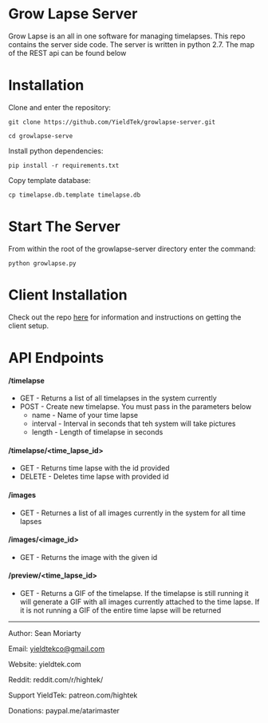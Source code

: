 # Grow Lapse Server
Grow Lapse is an all in one software for managing timelapses.  This repo contains the server side code.  The server is written in python 2.7.  The map of the REST api can be found below

# Installation
Clone and enter the repository:

`git clone https://github.com/YieldTek/growlapse-server.git`

`cd growlapse-serve`

Install python dependencies:

`pip install -r requirements.txt`

Copy template database:

`cp timelapse.db.template timelapse.db`

# Start The Server
From within the root of the growlapse-server directory enter the command:

`python growlapse.py`

# Client Installation
Check out the repo [here](https://github.com/YieldTek/growlapse-client) for information and instructions on getting the client setup.

# API Endpoints
#### /timelapse
- GET - Returns a list of all timelapses in the system currently
- POST - Create new timelapse. You must pass in the parameters below
   - name - Name of your time lapse
    - interval - Interval in seconds that teh system will take pictures
    - length - Length of timelapse in seconds
#### /timelapse/<time_lapse_id> 
- GET - Returns time lapse with the id provided
- DELETE - Deletes time lapse with provided id
#### /images
- GET - Returnes a list of all images currently in the system for all time lapses
#### /images/<image_id>
- GET - Returns the image with the given id 
#### /preview/<time_lapse_id>
- GET - Returns a GIF of the timelapse.  If the timelapse is still running it will generate a GIF with all images currently attached to the time lapse.  If it is not running a GIF of the entire time lapse will be returned 

--- 

Author: Sean Moriarty

Email: yieldtekco@gmail.com

Website: yieldtek.com

Reddit: reddit.com/r/hightek/

Support YieldTek: patreon.com/hightek

Donations: paypal.me/atarimaster